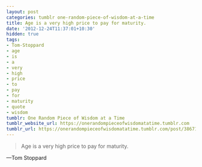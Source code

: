 ```yaml
---
layout: post
categories: tumblr one-random-piece-of-wisdom-at-a-time
title: Age is a very high price to pay for maturity.
date: '2012-12-24T11:37:01+10:30'
hidden: true
tags:
- Tom-Stoppard
- age
- is
- a
- very
- high
- price
- to
- pay
- for
- maturity
- quote
- wisdom
tumblr: One Random Piece of Wisdom at a Time
tumblr_website_url: https://onerandompieceofwisdomatatime.tumblr.com
tumblr_url: https://onerandompieceofwisdomatatime.tumblr.com/post/38671579549/age-is-a-very-high-price-to-pay-for-maturity
---
```

> Age is a very high price to pay for maturity.

—Tom Stoppard

